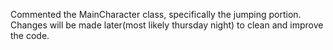 Commented the MainCharacter class, specifically the jumping portion.
Changes will be made later(most likely thursday night) to clean and improve the code.